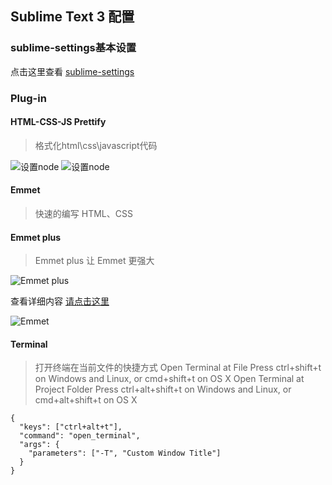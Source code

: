 ## Sublime Text 3 配置

### sublime-settings基本设置

点击这里查看 [sublime-settings](https://raw.githubusercontent.com/echorenyuan/myMacOsSetting/master/Sublime-Text3/Preferences.sublime-settings)

### Plug-in

#### HTML-CSS-JS Prettify

>格式化html\css\javascript代码

![设置node](http://images.cnitblog.com/blog/61642/201308/16145136-6c958387691142b591b85e5af6daa9dd.png)
![设置node](http://images.cnitblog.com/blog/61642/201308/16145137-8a70b43186a34f05b8759f9079ec011f.png)

#### Emmet

>快速的编写 HTML、CSS

#### Emmet plus

>Emmet plus 让 Emmet 更强大

![Emmet plus](https://camo.githubusercontent.com/e46487ed506fc82b45b20420ca4e4b88067053fb/687474703a2f2f67746d7330312e616c6963646e2e636f6d2f7470732f69312f54316f4941774658746758586131424d6a762d3730372d3733352e676966)

查看详细内容 [请点击这里](https://github.com/echorenyuan/emmet-plus)

![Emmet](http://img1.appinn.com/2010/01/zen-coding.gif)

#### Terminal

>打开终端在当前文件的快捷方式
>Open Terminal at File
>Press ctrl+shift+t on Windows and Linux, or cmd+shift+t on OS X
>Open Terminal at Project Folder
>Press ctrl+alt+shift+t on Windows and Linux, or cmd+alt+shift+t on OS X

```
{
  "keys": ["ctrl+alt+t"],
  "command": "open_terminal",
  "args": {
    "parameters": ["-T", "Custom Window Title"]
  }
}
```



